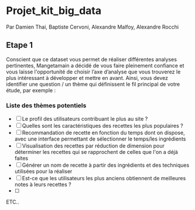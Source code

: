 # Projet_kit_big_data

Par Damien Thai, Baptiste Cervoni, Alexandre Malfoy, Alexandre Rocchi


## Etape 1
Conscient que ce dataset vous permet de réaliser différentes analyses pertinentes,
Mangetamain a décidé de vous faire pleinement confiance et vous laisse
l'opportunité de choisir l’axe d’analyse que vous trouverez le plus intéressant à
développer et mettre en avant.
Ainsi, vous devez identifier une question / un thème qui définissent le fil principal de
votre étude, par exemple :


### Liste des thèmes potentiels

- [ ] Le profil des utilisateurs contribuant le plus au site ?
- [ ] Quelles sont les caractéristiques des recettes les plus populaires ?
- [ ] Recommandation de recette en fonction du temps dont on dispose, avec une interface permettant de sélectionner le temps/les ingrédients
- [ ] Visualisation des recettes par réduction de dimension pour déterminer les recettes qui se rapprochent de celles que l'on a déjà faites
- [ ] Générer un nom de recette à partir des ingrédients et des techniques utilisées pour la réaliser
- [ ] Est-ce que les utilisateurs les plus anciens obtiennent de meilleures notes à leurs recettes ?
- [ ] 
ETC..
